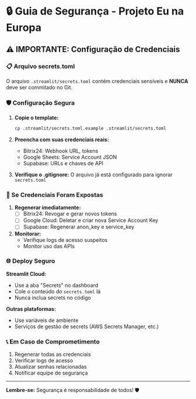 # 🔒 Guia de Segurança - Projeto Eu na Europa

## ⚠️ IMPORTANTE: Configuração de Credenciais

### 📋 Arquivo secrets.toml
O arquivo `.streamlit/secrets.toml` contém credenciais sensíveis e **NUNCA** deve ser commitado no Git.

### 🛡️ Configuração Segura

1. **Copie o template:**
   ```bash
   cp .streamlit/secrets.toml.example .streamlit/secrets.toml
   ```

2. **Preencha com suas credenciais reais:**
   - Bitrix24: Webhook URL, tokens
   - Google Sheets: Service Account JSON
   - Supabase: URLs e chaves de API

3. **Verifique o .gitignore:**
   O arquivo já está configurado para ignorar `secrets.toml`

### 🚨 Se Credenciais Foram Expostas

1. **Regenerar imediatamente:**
   - [ ] Bitrix24: Revogar e gerar novos tokens
   - [ ] Google Cloud: Deletar e criar nova Service Account Key
   - [ ] Supabase: Regenerar anon_key e service_key

2. **Monitorar:**
   - Verifique logs de acesso suspeitos
   - Monitor uso das APIs

### 🌐 Deploy Seguro

**Streamlit Cloud:**
- Use a aba "Secrets" no dashboard
- Cole o conteúdo do `secrets.toml` lá
- Nunca inclua secrets no código

**Outras plataformas:**
- Use variáveis de ambiente
- Serviços de gestão de secrets (AWS Secrets Manager, etc.)

### 📞 Em Caso de Comprometimento

1. Regenerar todas as credenciais
2. Verificar logs de acesso
3. Atualizar senhas relacionadas
4. Notificar equipe de segurança

---

**Lembre-se:** Segurança é responsabilidade de todos! 🛡️ 
